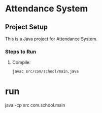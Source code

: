 # Attendance System

## Project Setup
This is a Java project for Attendance System.

### Steps to Run
1. Compile:
   ```bash
   javac src/com/school/main.java
# run
   java -cp src com.school.main

